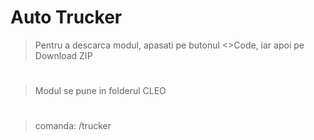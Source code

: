 # Auto Trucker
> Pentru a descarca modul, apasati pe butonul <>Code, iar apoi pe Download ZIP
#
> Modul se pune in folderul CLEO
#
> comanda: /trucker

